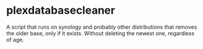 # plexdatabasecleaner
A script that runs on synology and probably other distributions that removes the older base, only if it exists. Without deleting the newest one, regardless of age.
